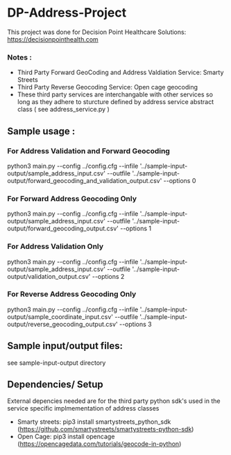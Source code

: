 #  DP-Address-Project 
This project was done for Decision Point Healthcare Solutions: https://decisionpointhealth.com 

### Notes :
 - Third Party Forward GeoCoding and Address Valdiation Service: Smarty Streets 
 - Third Party Reverse Geocoding Service: Open cage geocoding 
 - These third party services are interchangable with other services so long as they adhere to sturcture 
   defined by address service abstract class ( see address_service.py )

## Sample usage :

### For Address Validation and Forward Geocoding ###
python3 main.py --config ../config.cfg --infile '../sample-input-output/sample_address_input.csv' --outfile '../sample-input-output/forward_geocoding_and_validation_output.csv' --options 0
 
### For Forward Address Geocoding Only ###
python3 main.py --config ../config.cfg --infile '../sample-input-output/sample_address_input.csv' --outfile '../sample-input-output/forward_geocoding_output.csv' --options 1

### For Address Validation Only ###
python3 main.py --config ../config.cfg --infile '../sample-input-output/sample_address_input.csv' --outfile '../sample-input-output/validation_output.csv' --options 2

### For Reverse Address Geocoding Only ###
python3 main.py --config ../config.cfg --infile '../sample-input-output/sample_coordinate_input.csv' --outfile '../sample-input-output/reverse_geocoding_output.csv' --options 3


## Sample input/output files: 
see sample-input-output directory 

## Dependencies/ Setup 
 External depencies needed are for the third party python sdk's used in the 
 service specific implmementation of address classes
 - Smarty streets: pip3 install smartystreets_python_sdk (https://github.com/smartystreets/smartystreets-python-sdk)
 - Open Cage: pip3 install opencage (https://opencagedata.com/tutorials/geocode-in-python)
